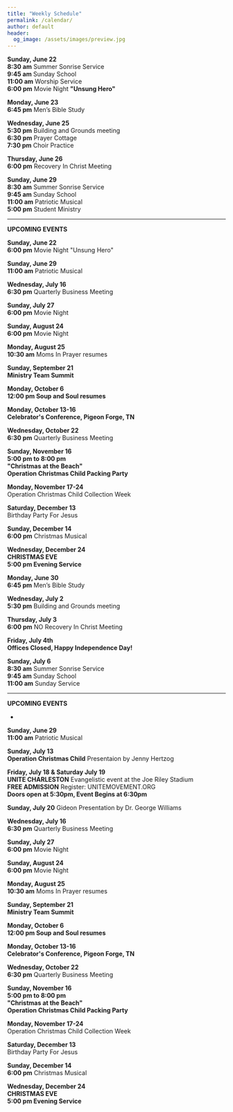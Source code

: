 ```yaml
---
title: "Weekly Schedule"
permalink: /calendar/
author: default
header:
  og_image: /assets/images/preview.jpg
---
```


<!--
**Example Day**
[10:00 am] Two Spaces At The End Of The Line ->
--
 title: "Weekly Schedule"
permalink: /calendar/
author: default
header:
  og_image: /assets/images/preview.jpg
---

<!--
**Example Day**
[10:00 am] Two Spaces At The End Of The Line ->
-->
**Sunday, June 22**    
**8:30 am** Summer Sonrise Service  
 **9:45 am** Sunday School  
**11:00 am** Worship Service   
**6:00 pm** Movie Night  **"Unsung Hero"** 
 



**Monday, June 23**    
 **6:45 pm**  Men’s Bible Study  
 
 
  
**Wednesday, June 25**  
 **5:30 pm**  Building and Grounds meeting  
 **6:30 pm** Prayer Cottage  
 **7:30 pm**  Choir Practice

**Thursday, June 26**   
**6:00 pm** Recovery In Christ Meeting   

**Sunday, June 29**  
**8:30 am** Summer Sonrise Service  
**9:45 am** Sunday School  
**11:00 am** Patriotic Musical  
**5:00 pm** Student Ministry  





<hr>  

  **UPCOMING EVENTS** 


  **Sunday, June 22**  
  **6:00 pm** Movie Night "Unsung Hero"  

  **Sunday, June 29**  
  **11:00 am**  Patriotic Musical 

  **Wednesday, July 16**  
  **6:30 pm** Quarterly Business Meeting  

  **Sunday, July 27**  
  **6:00 pm** Movie Night  

  **Sunday, August 24**  
  **6:00 pm** Movie Night  

  **Monday, August 25**  
  **10:30 am** Moms In Prayer resumes

  **Sunday, September 21**  
  **Ministry Team Summit**  

  **Monday, October 6**  
  **12:00 pm Soup and Soul resumes**

  **Monday, October 13-16**  
  **Celebrator's Conference, Pigeon Forge, TN**

  **Wednesday, October 22**  
  **6:30 pm** Quarterly Business Meeting  

  **Sunday, November 16**  
  **5:00 pm to 8:00 pm**  
  **"Christmas at the Beach"**  
  **Operation Christmas Child Packing Party**  

  **Monday, November 17-24**  
  Operation Christmas Child Collection Week  

  **Saturday, December 13**  
  Birthday Party For Jesus  

  **Sunday, December 14**  
  **6:00 pm** Christmas Musical  

  **Wednesday, December 24**  
  **CHRISTMAS EVE**  
  **5:00 pm Evening Service**

    

    



<!--

# Special Events

**Movie Night**
"The Jesus Revolution"
Sunday, June 23 at 6:00 pm
_Free admission, popcorn, and drinks_

![Jesus Revolution](/assets/images/jesus_revolution.png)

-->
 **Monday, June 30**    
 **6:45 pm**  Men’s Bible Study  
 
 
  
**Wednesday, July 2**  
 **5:30 pm**  Building and Grounds meeting  
 

**Thursday, July 3**   
**6:00 pm** NO Recovery In Christ Meeting    

  **Friday, July 4th**  
  **Offices Closed, Happy Independence Day!**

**Sunday, July 6**  
**8:30 am** Summer Sonrise Service  
**9:45 am** Sunday School  
**11:00 am** Sunday Service   





<hr>  

  **UPCOMING EVENTS** 


  *

  **Sunday, June 29**  
  **11:00 am**  Patriotic Musical   

  **Sunday, July 13**  
  **Operation Christmas Child** Presentaion by Jenny Hertzog   

  **Friday, July 18 & Saturday July 19**  
  **UNITE CHARLESTON** Evangelistic event at the Joe Riley Stadium  
  **FREE ADMISSION** Register: UNITEMOVEMENT.ORG  
  **Doors open at 5:30pm,  Event Begins at 6:30pm**

  **Sunday, July 20** Gideon Presentation by Dr. George Williams

  **Wednesday, July 16**  
  **6:30 pm** Quarterly Business Meeting  

  **Sunday, July 27**  
  **6:00 pm** Movie Night  

  **Sunday, August 24**  
  **6:00 pm** Movie Night  

  **Monday, August 25**  
  **10:30 am** Moms In Prayer resumes

  **Sunday, September 21**  
  **Ministry Team Summit**  

  **Monday, October 6**  
  **12:00 pm Soup and Soul resumes**

  **Monday, October 13-16**  
  **Celebrator's Conference, Pigeon Forge, TN**

  **Wednesday, October 22**  
  **6:30 pm** Quarterly Business Meeting  

  **Sunday, November 16**  
  **5:00 pm to 8:00 pm**  
  **"Christmas at the Beach"**  
  **Operation Christmas Child Packing Party**  

  **Monday, November 17-24**  
  Operation Christmas Child Collection Week  

  **Saturday, December 13**  
  Birthday Party For Jesus  

  **Sunday, December 14**  
  **6:00 pm** Christmas Musical  

  **Wednesday, December 24**  
  **CHRISTMAS EVE**  
  **5:00 pm Evening Service**

    

    



<!--

# Special Events

**Movie Night**
"The Jesus Revolution"
Sunday, June 23 at 6:00 pm
_Free admission, popcorn, and drinks_

![Jesus Revolution](/assets/images/jesus_revolution.png)

-->

